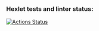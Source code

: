 ### Hexlet tests and linter status:
[![Actions Status](https://github.com/lyovaparsyan94/python-project-50/actions/workflows/hexlet-check.yml/badge.svg)](https://github.com/lyovaparsyan94/python-project-50/actions)